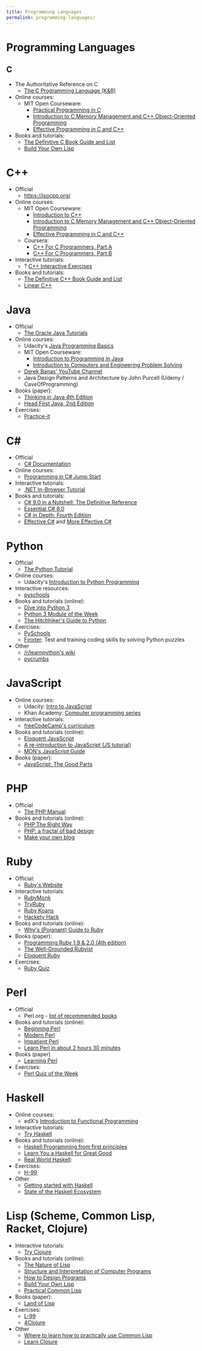 ```yaml
---
title: Programming Languages
permalink: programming-languages/
---
```


# Programming Languages

## C

- The Authoritative Reference on C
  - [The C Programming Language (K&R)][c-c-lang]
- Online courses:
  - MIT Open Courseware:
    - [Practical Programming in C][c-mit-practical]
    - [Introduction to C Memory Management and C++ Object-Oriented Programming][c-mit-intro]
    - [Effective Programming in C and C++][c-mit-effective]
- Books and tutorials:
  - [The Definitive C Book Guide and List][c-so-definitive]
  - [Build Your Own Lisp][c-lisp]

[c-mit-practical]: http://ocw.mit.edu/courses/electrical-engineering-and-computer-science/6-087-practical-programming-in-c-january-iap-2010/
[c-mit-intro]: http://ocw.mit.edu/courses/electrical-engineering-and-computer-science/6-088-introduction-to-c-memory-management-and-c-object-oriented-programming-january-iap-2010/
[c-mit-effective]: http://ocw.mit.edu/courses/electrical-engineering-and-computer-science/6-s096-effective-programming-in-c-and-c-january-iap-2014/
[c-c-lang]: http://www.amazon.com/C-Programming-Language-2nd-Edition/dp/0131103628/
[c-so-definitive]: http://stackoverflow.com/questions/562303/the-definitive-c-book-guide-and-list
[c-lisp]: http://www.buildyourownlisp.com/

# C++

- Official
  - https://isocpp.org/
- Online courses:
  - MIT Open Courseware:
    - [Introduction to C++][cpp-mit-intro]
    - [Introduction to C Memory Management and C++ Object-Oriented Programming][cpp-mit-intro-2]
    - [Effective Programming in C and C++][cpp-mit-effective]
  - Coursera:
    - [C++ For C Programmers, Part A](https://www.coursera.org/learn/c-plus-plus-a)
    - [C++ For C Programmers, Part B](https://www.coursera.org/learn/c-plus-plus-b)
- Interactive tutorials:
  - ? [C++ Interactive Exercises][cpp-interactive]
- Books and tutorials:
  - [The Definitive C++ Book Guide and List][cpp-so-definitive]
  - [Linear C++](https://github.com/jesyspa/linear-cpp)

[cpp-mit-intro]: http://ocw.mit.edu/courses/electrical-engineering-and-computer-science/6-096-introduction-to-c-january-iap-2011/
[cpp-mit-intro-2]: http://ocw.mit.edu/courses/electrical-engineering-and-computer-science/6-088-introduction-to-c-memory-management-and-c-object-oriented-programming-january-iap-2010/
[cpp-mit-effective]: http://ocw.mit.edu/courses/electrical-engineering-and-computer-science/6-s096-effective-programming-in-c-and-c-january-iap-2014/
[cpp-interactive]: http://nova.umuc.edu/~jarc/sdsd/
[cpp-so-definitive]: http://stackoverflow.com/questions/388242/the-definitive-c-book-guide-and-list

# Java

- Official
  - [The Oracle Java Tutorials](http://docs.oracle.com/javase/tutorial/)
- Online courses:
  - Udacity's [Java Programming Basics](https://www.udacity.com/course/java-programming-basics--ud282)
  - MIT Open Courseware:
    - [Introduction to Programming in Java][java-mit-intro-to-prog]
    - [Introduction to Computers and Engineering Problem Solving][java-mit-intro-to-computers]
  - [Derek Banas' YouTube Channel](http://www.youtube.com/user/derekbanas/)
  - Java Design Patterns and Architecture by John Purcell (Udemy / CaveOfProgramming)
- Books (paper):
  - [Thinking in Java 4th Edition][java-thinking]
  - [Head First Java, 2nd Edition][java-head]
- Exercises:
  - [Practice-it][java-practice-it]

[java-mit-intro-to-prog]: http://ocw.mit.edu/courses/electrical-engineering-and-computer-science/6-092-introduction-to-programming-in-java-january-iap-2010/index.htm
[java-mit-intro-to-computers]: https://ocw.mit.edu/courses/civil-and-environmental-engineering/1-00-introduction-to-computers-and-engineering-problem-solving-spring-2012/
[java-thinking]: https://www.amazon.com/Thinking-Java-4th-Bruce-Eckel/dp/0131872486/
[java-head]: http://www.amazon.com/Head-First-Java-2nd-Edition/dp/0596009208/
[java-practice-it]: http://practiceit.cs.washington.edu/

# C#

- Official
  - [C# Documentation](https://docs.microsoft.com/en-us/dotnet/csharp/)
- Online courses:
  - [Programming in C# Jump Start][csharp-jump-start]
- Interactive tutorials:
  - [.NET In-Browser Tutorial](https://dotnet.microsoft.com/learn/dotnet/in-browser-tutorial/1)
- Books and tutorials:
  - [C# 9.0 in a Nutshell: The Definitive Reference](https://www.amazon.com/C-9-0-Nutshell-Definitive-Reference-dp-1098100964/dp/1098100964/)
  - [Essential C# 8.0][csharp-essential-book]
  - [C# in Depth: Fourth Edition][csharp-in-depth]
  - [Effective C#][csharp-effective] and [More Effective C#][csharp-more-effective]

[csharp-jump-start]: https://channel9.msdn.com/Series/Programming-in-C-Jump-Start
[csharp-essential-book]: https://www.amazon.com/Essential-8-0-Addison-Wesley-Microsoft-Technology/dp/0135972264/
[csharp-in-depth]: https://www.amazon.com/C-Depth-Jon-Skeet-dp-1617294535/dp/1617294535
[csharp-effective]: https://www.amazon.com/Effective-Covers-Content-Update-Program/dp/0672337878
[csharp-more-effective]: https://www.amazon.com/More-Effective-Specific-Software-Development/dp/0672337886

# Python

- Official
  - [The Python Tutorial][python-official-3]
- Online courses:
  - Udacity's [Introduction to Python Programming][python-udacity]
- Interactive resources:
  - [pyschools](http://pyschools.com/)
- Books and tutorials (online):
  - [Dive into Python 3][python-dive]
  - [Python 3 Module of the Week][pymotw-3]
  - [The Hitchhiker's Guide to Python][python-hitchhiker]
- Exercises:
  - [PySchools][python-pyschools]
  - [Finxter](https://app.finxter.com/learn/computer/science/): Test and training coding skills by solving Python puzzles
- Other
  - [/r/learnpython's wiki](https://www.reddit.com/r/learnpython/wiki/index/)
  - [pycrumbs][python-pycrumbs]

[python-official-3]: https://docs.python.org/3/tutorial/
[python-udacity]: https://www.udacity.com/course/introduction-to-python--ud1110
[python-dive]: http://www.diveintopython3.net/
[python-hitchhiker]: https://docs.python-guide.org/
[python-pycrumbs]: https://github.com/kirang89/pycrumbs
[python-import]: http://importpython.com/books/
[python-pyschools]: http://www.pyschools.com/
[pymotw-3]: http://pymotw.com/

# JavaScript

- Online courses:
  - Udacity: [Intro to JavaScript](https://www.udacity.com/course/intro-to-javascript--ud803)
  - Khan Academy: [Computer programming series][webdev-khan]
- Interactive tutorials:
  - [freeCodeCamp's curriculum][webdev-freecodecamp-curriculum]
- Books and tutorials (online):
  - [Eloquent JavaScript][webdev-eloquent]
  - [A re-introduction to JavaScript (JS tutorial)][webdev-js-reintroduction]
  - [MDN's JavaScript Guide](https://developer.mozilla.org/en-US/docs/Web/JavaScript/Guide)
- Books (paper):
  - [JavaScript: The Good Parts][webdev-the-good-parts]

[webdev-khan]: https://www.khanacademy.org/computing/computer-programming
[webdev-freecodecamp-curriculum]: https://www.freecodecamp.com/
[webdev-eloquent]: http://eloquentjavascript.net/
[webdev-js-reintroduction]: https://developer.mozilla.org/en-US/docs/Web/JavaScript/A_re-introduction_to_JavaScript
[webdev-the-good-parts]: http://www.amazon.com/gp/product/0596517742

# PHP

- Official
  - [The PHP Manual][php-manual]
- Books and tutorials (online):
  - [PHP The Right Way][php-right-way]
  - [PHP: a fractal of bad design][php-fractal]
  - [Make your own blog](http://ilovephp.jondh.me.uk/)

[php-fractal]: http://eev.ee/blog/2012/04/09/php-a-fractal-of-bad-design/
[php-manual]: https://www.php.net/docs.php
[php-right-way]: http://www.phptherightway.com/

# Ruby

- Official:
  - [Ruby's Website](https://www.ruby-lang.org)
- Interactive tutorials:
  - [RubyMonk][ruby-rubymonk]
  - [TryRuby][ruby-try]
  - [Ruby Koans][ruby-learn]
  - [Hackety Hack](https://github.com/hacketyhack/hacketyhack)
- Books and tutorials (online):
  - [Why's (Poignant) Guide to Ruby][ruby-poignant]
- Books (paper):
  - [Programming Ruby 1.9 & 2.0 (4th edition)](https://pragprog.com/titles/ruby4/programming-ruby-1-9-2-0-4th-edition/)
  - [The Well-Grounded Rubyist][ruby-grounded]
  - [Eloquent Ruby][ruby-eloquent]
- Exercises:
  - [Ruby Quiz][ruby-quiz]

[ruby-rubymonk]: http://rubymonk.com/
[ruby-try]: https://try.ruby-lang.org
[ruby-learn]: http://rubykoans.com/
[ruby-poignant]: https://poignant.guide/
[ruby-grounded]: http://www.amazon.com/The-Well-Grounded-Rubyist-David-Black/dp/1933988657
[ruby-eloquent]: http://www.amazon.com/Eloquent-Ruby-Addison-Wesley-Professional-Series/dp/0321584104
[ruby-quiz]: http://rubyquiz.com/

# Perl

- Official
  - Perl.org - [list of recommended books][perl-books]
- Books and tutorials (online):
  - [Beginning Perl][perl-beginning]
  - [Modern Perl][perl-modern]
  - [Impatient Perl][perl-impatient]
  - [Learn Perl in about 2 hours 30 minutes][perl-230]
- Books (paper)
  - [Learning Perl][perl-learning]
- Exercises:
  - [Perl Quiz of the Week][perl-qotw]

[perl-beginning]: http://www.perl.org/books/beginning-perl/
[perl-modern]: http://modernperlbooks.com/books/modern_perl_2014/
[perl-impatient]: http://www.perl.org/books/impatient-perl/
[perl-230]: http://qntm.org/perl
[perl-books]: http://www.perl.org/books/library.html
[perl-learning]: https://www.amazon.com/Learning-Perl-Making-Things-Possible-dp-1492094951/dp/1492094951
[perl-qotw]: http://perl.plover.com/qotw/

# Haskell

- Online courses:
  - edX's [Introduction to Functional Programming][haskell-intro-func]
- Interactive tutorials:
  - [Try Haskell][haskell-try]
- Books and tutorials (online):
  - [Haskell Programming from first principles][haskell-first-principles]
  - [Learn You a Haskell for Great Good][haskell-great-good]
  - [Real World Haskell][haskell-real-world]:
- Exercises:
  - [H-99][haskell-h-99]
- Other
  - [Getting started with Haskell][haskell-getting-started]
  - [State of the Haskell Ecosystem][haskell-ecosystem]

[haskell-intro-func]: https://www.edx.org/course/introduction-to-functional-programming
[haskell-try]: http://tryhaskell.org/
[haskell-getting-started]: http://stackoverflow.com/a/1016986/646543
[haskell-first-principles]: http://haskellbook.com/
[haskell-great-good]: http://learnyouahaskell.com/
[haskell-real-world]: http://book.realworldhaskell.org/
[haskell-ecosystem]: https://github.com/Gabriel439/post-rfc/blob/master/sotu.md
[haskell-h-99]: http://haskell.org/haskellwiki/H-99:_Ninety-Nine_Haskell_Problems

# Lisp (Scheme, Common Lisp, Racket, Clojure)

- Interactive tutorials:
  - [Try Clojure][lisp-try-clojure]
- Books and tutorials (online):
  - [The Nature of Lisp][lisp-nature]
  - [Structure and Interpretation of Computer Programs][lisp-sicp]
  - [How to Design Programs][lisp-htdp]
  - [Build Your Own Lisp][lisp-build]
  - [Practical Common Lisp][lisp-practical]
- Books (paper):
  - [Land of Lisp][lisp-land]
- Exercises:
  - [L-99][lisp-l99]
  - [4Clojure][lisp-4clojure]
- Other
  - [Where to learn how to practically use Common Lisp][lisp-learn-practical]
  - [Learn Clojure][lisp-learn-clojure]

[lisp-try-clojure]: http://www.tryclj.com/
[lisp-nature]: http://www.defmacro.org/ramblings/lisp.html
[lisp-sicp]: http://mitpress.mit.edu/sicp/
[lisp-htdp]: http://htdp.org/
[lisp-build]: http://www.buildyourownlisp.com/
[lisp-practical]: http://www.gigamonkeys.com/book/
[lisp-learn-practical]: http://stackoverflow.com/q/7224823/646543
[lisp-learn-clojure]: http://learn-clojure.com/
[lisp-land]: http://www.amazon.com/Land-Lisp-Learn-Program-Game/dp/1593272812
[lisp-l99]: http://www.ic.unicamp.br/~meidanis/courses/mc336/2006s2/funcional/L-99_Ninety-Nine_Lisp_Problems.html
[lisp-4clojure]: http://4clojure.com
